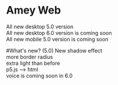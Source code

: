 # Amey Web
All new desktop 5.0 version      
All new desktop 6.0 version is coming soon     
All new mobile 5.0 version is coming soon   

#What's new? (5.0)
New shadow effect   
more border radius  
extra light than before  
p5.js --> html  
voice is coming soon in 6.0

